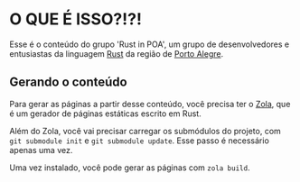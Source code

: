# O QUE É ISSO?!?!

Esse é o conteúdo do grupo 'Rust in POA', um grupo de desenvolvedores e
entusiastas da linguagem [Rust](https://www.rust-lang.org/) da região de 
[Porto Alegre](https://pt.wikipedia.org/wiki/Porto_Alegre).

## Gerando o conteúdo

Para gerar as páginas a partir desse conteúdo, você precisa ter o
[Zola](https://www.getzola.org/), que é um gerador de páginas estáticas escrito
em Rust. 

Além do Zola, você vai precisar carregar os submódulos do projeto, com `git
submodule init` e `git submodule update`. Esse passo é necessário apenas uma vez.

Uma vez instalado, você pode gerar as páginas com `zola build`. 
